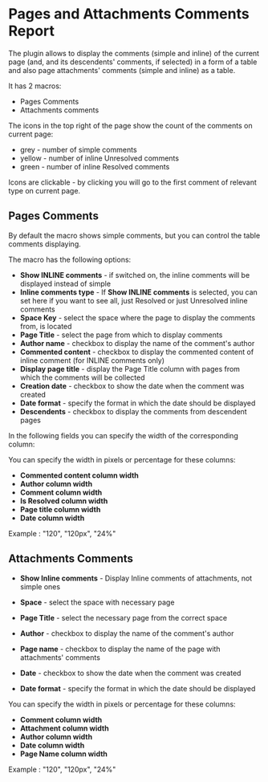 # Pages and Attachments Comments Report #

The plugin allows to display the comments (simple and inline) of the current page (and, and its descendents' comments, if selected) in a form of a table and also page attachments' comments (simple and inline) as a table.

It has 2 macros:

* Pages Comments
* Attachments comments

The icons in the top right of the page show the count of the comments on current page:

* grey - number of simple comments 
* yellow - number of inline Unresolved comments
* green - number of inline Resolved comments

Icons are clickable - by clicking you will go to the first comment of relevant type on current page.

## Pages Comments ##

By default the macro shows simple comments, but you can control the table comments displaying.

The macro has the following options:

* <b>Show INLINE comments</b> - if switched on, the inline comments will be displayed instead of simple
* <b>Inline comments type</b> - If <b>Show INLINE comments</b> is selected, you can set here if you want to see all, just Resolved or just Unresolved inline comments
* <b>Space Key</b> - select the space where the page to display the comments from, is located
* <b>Page Title</b> - select the page from which to display comments
* <b>Author name</b> - checkbox to display the name of the comment's author
* <b>Commented content</b> - checkbox to display the commented content of inline comment (for INLINE comments only)
* <b>Display page title</b> - display the Page Title column with pages from which the comments will be collected
* <b>Creation date</b> - checkbox to show the date when the comment was created
* <b>Date format</b> - specify the format in which the date should be displayed
* <b>Descendents</b> - checkbox to display the comments from descendent pages

In the following fields you can specify the width of the corresponding column:

You can specify the width in pixels or percentage for these columns:

* <b>Commented content column width</b>
* <b>Author column width</b>
* <b>Comment column width</b>
* <b>Is Resolved column width</b>
* <b>Page title column width</b>
* <b>Date column width</b>

Example : "120", "120px", "24%"

## Attachments Comments ##

* <b>Show Inline comments</b> - Display Inline comments of attachments, not simple ones

* <b>Space</b> - select the space with necessary page
* <b>Page Title</b> - select the necessary page from the correct space

* <b>Author</b> - checkbox to display the name of the comment's author
* <b>Page name</b> - checkbox to display the name of the page with attachments' comments
* <b>Date</b> - checkbox to show the date when the comment was created
* <b>Date format</b> - specify the format in which the date should be displayed

You can specify the width in pixels or percentage for these columns:

* <b>Comment column width</b>
* <b>Attachment column width</b>
* <b>Author column width</b>
* <b>Date column width</b>
* <b>Page Name column width</b>

Example : "120", "120px", "24%"
